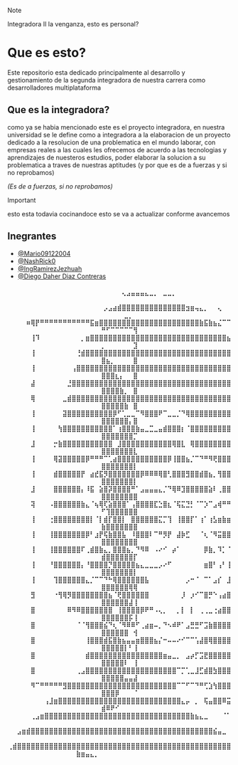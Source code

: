 >[!NOTE]
>Integradora II la venganza, esto es personal?
<h1>Que es esto?</h1>
<p>Este repositorio esta dedicado principalmente al desarrollo y gestionamiento de la segunda integradora de nuestra carrera como desarrolladores multiplataforma</p>

<h2>Que es la integradora?</h2>
<p> como ya se habia mencionado este es el proyecto integradora, en nuestra universidad se le define como a integradora a la elaboracion de un proyecto dedicado a la resolucion de una problematica en el mundo laborar, con empresas reales a las cuales les ofrecemos de acuerdo a las tecnologias y aprendizajes de nuesteros estudios, poder elaborar la solucion a su problematica a traves de nuestras aptitudes (y por que es de a fuerzas y si no reprobamos)</p>

_(Es de a fuerzas, si no reprobamos)_
> [!IMPORTANT]
>esto esta todavia cocinandoce
>esto se va a actualizar conforme avancemos
<h2>Inegrantes</h3>

<ul>
    <li><a href="https://github.com/Mario09122004">@Mario09122004</a></li>
    <li><a href="https://github.com/NashRick0">@NashRick0</a></li>
    <li><a href="https://github.com/IngRamirezJezhuah">@IngRamirezJezhuah</a></li>
    <li><a href="https://github.com/DiegoDaher">@Diego Daher Diaz Contreras</a></li>
</ul>

<div>
    <div align="center">
        <summary>
            <h4>
            ⠀⠀⠀⠀⠀⠀⠀⠀⠀⠀⠀⠀⠀⠀⠀⠀⠀⠀⠀⠀⠀⠀⠀⠀⠀⢄⣠⣤⣤⣤⣄⣀⡀⠀⣀⣀⡀⠀⠀⠀⠀⠀⠀⠀⠀⠀⠀⠀⠀⠀⠀⠀⠀⠀⠀⠀⠀
⠀⠀⠀⠀⠀⠀⠀⠀⠀⠀⠀⠀⠀⠀⠀⠀⠀⠀⠀⠀⠀⡠⣠⣴⣾⣿⣿⣿⣿⣿⣿⣿⣿⣿⣿⣿⣿⣿⣿⣲⣶⢤⣄⡀⠀⠀⢄⠀⠀⠀⠀⠀⠀⠀⣀⡀⠀
⠀⠀⠀⠀⠶⢿⡟⠛⠛⠛⠛⠛⠛⠛⠛⠛⠛⠛⣯⣶⣿⣿⣿⣿⣿⣿⣿⣿⣿⣿⣿⣿⣿⣿⣿⣿⣿⣿⣿⣿⣿⣿⣷⣯⣷⣦⣌⠉⠉⠛⠋⠉⠉⠉⠉⠉⢻
⠀⠀⠀⠀⠀⢸⠹⠀⠀⠀⠀⠀⠀⠀⠀⠀⡀⣶⣿⣿⣿⣿⣿⣿⣿⣿⣿⣿⣿⣿⣿⣿⣿⣿⣿⣿⣿⣿⣿⣿⣿⣿⣿⣿⣿⣿⣿⣿⣦⡀⠀⠀⠀⠀⠀⠀⣹
⠀⠀⠀⠀⠀⢸⠀⠀⠀⠀⠀⠀⠀⠀⠀⢘⣾⣿⣿⣿⣿⣿⣿⣿⣿⣿⣿⣿⣿⣿⣿⣿⣿⣿⣿⣿⣿⣿⣿⣿⣿⣿⣿⣿⣿⣿⣿⣿⣿⣿⣦⡀⠀⠀⠀⠀⣿
⠀⠀⠀⠀⠀⢸⠀⠀⠀⠀⠀⠀⠀⠀⢠⣿⣿⣿⣿⣿⣿⣿⣿⣿⣿⣿⣿⣿⣿⣿⣿⣿⣿⣿⣿⣿⣿⣿⣿⣿⣿⣿⣿⣿⣿⣿⣿⣿⣿⣿⣿⣿⣆⡄⠀⠀⣿
⠀⠀⠀⠀⠀⣼⠀⠀⠀⠀⠀⠀⠀⣘⣿⣿⣿⣿⣿⣿⣿⣿⣿⣿⣿⣿⣿⣿⣿⣿⣿⣿⣿⣿⣿⣿⣿⣿⣿⣿⣿⣿⣿⣿⣿⣿⣿⣿⣿⣿⣿⣿⣿⣷⡀⠀⣿
⠀⠀⠀⠀⠀⢿⠀⠀⠀⠀⠀⠀⣀⣾⣿⣿⣿⣿⣿⣿⣿⣿⣿⣿⣿⣿⣿⣿⣿⣿⣿⣿⣿⣿⣿⣿⣿⣿⣿⣿⣿⣿⣿⣿⣿⣿⣿⣿⣿⣿⣿⣿⣿⣿⣷⠀⣿
⠀⠀⠀⠀⠀⢸⠀⠀⠀⠀⠀⠀⣽⣿⣿⣿⣿⣿⣿⣿⣿⣿⣿⡿⠋⢁⣀⣀⠉⠻⣿⣿⣿⠟⠉⣀⣀⡈⠙⢿⣿⣿⣿⣿⣿⣿⣿⣿⣿⣿⣿⣿⣿⣿⣿⡄⣿
⠀⠀⠀⠀⠀⢸⠀⠀⠀⠀⠀⢳⣿⣿⣿⣿⣿⣿⣿⣿⣿⣿⣿⠁⢰⣿⣿⣿⣷⣤⣀⣉⣀⣤⣾⣿⣿⣿⡆⠈⣿⣿⣿⣿⣿⣿⣿⣿⣿⣿⣿⣿⣿⣿⣿⣿⡉
⠀⠀⠀⠀⠀⣸⠀⠀⠀⠀⡒⣷⣿⣿⣿⣿⣿⣿⣿⣿⣿⣿⣿⠀⣸⣿⣿⣿⣿⣿⣿⣿⣿⣿⣿⣿⢿⣿⣇⠀⢿⣿⣿⣿⣿⣿⣿⣿⣿⣿⣿⣿⣿⣿⣿⣿⣇
⠀⠀⠀⠀⠀⢸⠀⠀⠀⠀⢿⣽⣿⣿⣿⣿⣿⡿⠛⠛⠛⠉⢁⣴⣿⣿⣿⣿⣿⣿⣿⣿⣿⣿⣿⡿⢸⣿⣿⣦⡈⠉⠙⠛⠻⢟⣿⣿⣿⣿⣿⣿⣿⣿⣿⣿⡇
⠀⠀⠀⠀⠀⢸⠀⠀⠀⠀⣾⣿⣿⣿⣿⣿⡟⠀⣴⣞⣯⡻⣿⣿⣿⣿⣿⣿⣿⡿⠿⠿⠿⢿⣿⢃⣿⣿⣿⣻⣿⣿⣾⣿⣦⡀⢻⣿⣿⣿⣿⣿⣿⣿⣿⣿⡇
⠀⠀⠀⠀⠀⣸⠀⠀⠀⠀⣿⣿⣿⣿⣿⣿⡄⠸⣯⠀⣵⣿⡽⣿⣿⣿⣿⠛⠁⣠⣤⣤⣤⣄⡈⠙⢿⠿⣹⣿⣿⣿⣿⣿⣵⠇⢀⣿⣿⣿⣿⣿⣿⣿⣿⣿⣿
⠀⠀⠀⠀⠀⢽⠀⠀⠀⠠⣿⣿⣿⣿⣿⣿⣷⣄⠈⢦⢿⢏⣵⣿⣿⣿⠁⢠⣿⣿⣿⣿⣏⣑⣿⣆⠈⢯⣍⣙⡃⠈⠉⡱⠉⣠⢾⠛⠛⠋⢹⣿⣿⣿⣿⣿⣿
⠀⠀⠀⠀⠀⢸⠀⠀⠀⢐⣿⣿⣿⣿⣿⣿⣿⣿⡇⠈⡇⣾⡏⣿⣿⡇⠀⣿⣿⣿⣿⣿⣿⣍⡉⢹⠀⢸⣿⣿⡏⠁⢰⠁⢰⣣⣶⣷⣶⣷⣿⣿⣿⣿⣿⣿⣿
⠀⠀⠀⠀⠀⢸⠀⠀⠀⢸⣿⣿⣿⣿⣿⣿⣿⡿⠃⣰⡟⢯⣷⣿⣿⣧⠀⠸⣿⣿⣿⠇⠉⠛⡻⡟⠀⣼⡷⣋⠀⠀⠈⢆⠈⠻⣭⣿⣿⣿⣿⣿⣿⣿⣿⣿⣿
⠀⠀⠀⠀⠀⢸⠀⠀⠀⢸⣿⣿⣿⣿⣿⣿⠏⢀⣾⣿⣷⣄⡀⣿⣿⣿⣦⡀⠙⠻⠿⠀⠠⠔⠊⠀⡴⠁⠀⠀⠀⠀⠀⡿⣷⡀⠹⡁⠈⣾⣿⣿⣿⣿⣿⣿⡏
⠀⠀⠀⠀⠀⢸⠀⠀⠀⠘⣿⣿⣿⣿⣿⣿⡄⠘⣿⣿⣿⣿⡙⣿⣿⣿⣿⣿⣦⣄⣀⣀⣀⡠⠔⠋⠀⠀⠀⠀⠀⠀⠀⣶⣿⠃⢠⠃⢸⣿⣿⣿⣿⣿⣿⣿⡇
⠀⠀⠀⠀⠀⢸⠀⠀⠀⠀⢹⣿⣿⣿⣿⣿⣿⣄⡈⠉⠉⠙⠓⢿⣿⣿⣿⣿⣿⣿⣧⠀⠀⠀⠀⠀⠀⠀⠀⡠⠒⠈⠀⠉⠁⣠⡎⠀⣸⣿⣿⣿⣿⣿⣿⢿⢿
⠀⠀⠀⠀⠀⣻⠀⠀⠀⠀⠐⢻⢿⡻⣿⣿⣿⣿⣿⣿⣿⣿⣦⠈⢟⣿⣿⣿⣿⣿⣿⠀⠀⠀⠀⠀⠀⠀⡸⠀⡰⠊⠉⣿⡛⠑⢠⣴⣿⣿⣿⣿⣿⣿⣿⣼⢸
⠀⠀⠀⠀⠀⣿⠀⠀⠀⠀⠀⠀⠀⠿⠻⠿⣿⣿⣿⣿⣿⣿⣿⠀⢸⣿⣿⣿⣿⡿⠟⠛⠠⢄⡀⠀⠀⡀⡇⠀⡇⠀⢀⢀⣀⢐⣴⣿⣿⣿⣿⣿⣿⣿⣿⡯⢸
⠀⠀⠀⠀⠀⣿⠀⠀⠀⠀⠀⠀⠀⠀⠀⠈⠈⢻⣿⣿⣿⣮⠙⢆⠈⠻⠿⠿⠋⢀⣴⣶⠤⡀⠙⠢⠾⠟⠁⣠⣛⣛⠋⣩⣷⣿⣿⣿⣿⣿⣿⣿⣿⣿⣿⠀⢺
⠀⠀⠀⠀⠀⣿⠀⠀⠀⠀⠀⠀⠀⠀⠀⠀⠀⢸⣿⣿⣿⣾⣯⣿⣷⣦⣤⣤⣶⣿⣿⣿⣦⡌⠒⠤⠤⠔⠊⠉⠉⢡⣼⣿⢿⣿⣿⣿⣿⣿⣿⣿⣿⣿⡇⠃⢸
⠀⠀⠀⠀⠀⣿⠀⠀⠀⠀⠀⠀⠀⠀⠀⠀⠀⣾⣿⣿⣿⣿⣿⣿⣿⣿⣿⣿⣿⣿⣿⣿⣿⣿⣶⣤⣀⡀⠀⣠⡴⡋⣩⣟⣿⣿⣿⣿⣿⣿⣿⣿⣿⣿⠇⠀⢸
⠀⠀⠀⠀⠀⣿⠀⠀⠀⠀⠀⠀⠀⠀⠀⢀⣠⣿⣿⣿⣿⣿⣿⣿⣿⣿⣿⣿⣿⣿⣿⣿⣿⣿⣿⣿⣿⠉⡉⢁⣀⣸⣋⣾⣿⣳⣿⣿⣿⣿⣿⣿⣿⣿⣤⣤⣼
⠀⠀⠀⠀⠀⠻⠉⠛⠛⠛⠛⠛⣻⣿⣿⣿⣿⣿⣿⣿⣿⣿⣿⣿⣿⣿⣿⣿⣿⣿⣿⣿⣿⣿⣿⣿⣿⠉⠉⠋⠉⠙⠛⢋⣱⢳⣿⣿⣿⣿⣿⣿⡿⠀⠀⠀⠈
⠀⠀⠀⠀⠀⠀⠀⠀⢠⣸⣶⣿⣿⣿⣿⣿⣿⣿⣿⣿⣿⣿⣿⣿⣿⣿⣿⣿⣿⣿⣿⣿⣿⣿⣿⣿⣿⣿⣄⡤⠀⡀⠀⢯⣤⣿⣿⠿⣭⣾⠿⠟⠊⠀⠀⠀⠀
⠀⠀⠀⠀⠀⢀⣠⣶⣿⣿⣿⣿⣿⣿⣿⣿⣿⣿⣿⣿⣿⣿⣿⣿⣿⣿⣿⣿⣿⣿⣿⣿⣿⣿⣿⣿⣿⣿⣿⣿⣷⣦⣄⣀⠀⠀⠀⠈⠁⠀⠀⠀⠀⠀⠀⠀⠀
⠀⠀⣠⣶⣾⣿⣿⣿⣿⣿⣿⣿⣿⣿⣿⣿⣿⣿⣿⣿⣿⣿⣿⣿⣿⣿⣿⣿⣿⣿⣿⣿⣿⣿⣿⣿⣿⣿⣿⣿⣿⣿⣿⣿⣿⣮⣤⣀⠀⠀⠀⠀⠀⠀⠀⠀⠀
⢀⣾⣿⣿⣿⣿⣿⣿⣿⣿⣿⣿⣿⣿⣿⣿⣿⣿⣿⣿⣿⣿⣿⣿⣿⣿⣿⣿⣿⣿⣿⣿⣿⣿⣿⣿⣿⣿⣿⣿⣿⣿⣿⣿⣿⣿⣿⣿⣿⣷⣶⣤⣄⡀⠀⠀⠀⠀⠀⠀⠀⠀⠀⠀⠀⠀⠀⠀
            </h4>
        </summary>
    </div>
</div>
